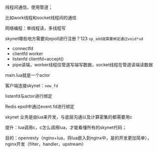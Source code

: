 线程间通信，使用管道；

比如work线程和socket线程间的通信

网络编程：单线程读，多线程写

skynet哪些地方需要向epoll进行注册？123 `sp_add就需要绑定通过void*ud`

- connectfd
- clientfd worker
- listenfd clientfd=accept()
- pipe读端，worker线程往管道写端写数据，socket线程在管道读端读数据

main.lua就是一个actor

客户端连接skynet：`new_fd`

listenfd与actor进行绑定



Redis epoll中通过event.fd进行绑定





skynet 业务是由lua来开发，与底层沟通以及计算密集的都需要用c

提升：lua调用c，c怎么调用lua，才能看懂所有的skynet代码；

目的：openresty（nginx+lua，将lua嵌入到nginx中，是的开发更加简单），nginx开发（filter，handler，upstream）



















